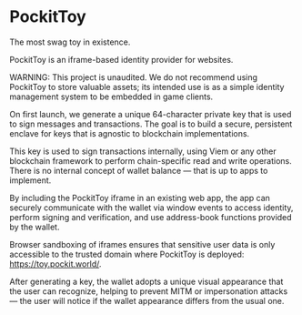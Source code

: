 # PockitToy
The most swag toy in existence.

PockitToy is an iframe-based identity provider for websites.

WARNING: This project is unaudited. We do not recommend using PockitToy to store valuable assets; its intended use is as a simple identity management system to be embedded in game clients.

On first launch, we generate a unique 64-character private key that is used to sign messages and transactions. The goal is to build a secure, persistent enclave for keys that is agnostic to blockchain implementations.

This key is used to sign transactions internally, using Viem or any other blockchain framework to perform chain-specific read and write operations. There is no internal concept of wallet balance — that is up to apps to implement.

By including the PockitToy iframe in an existing web app, the app can securely communicate with the wallet via window events to access identity, perform signing and verification, and use address-book functions provided by the wallet.

Browser sandboxing of iframes ensures that sensitive user data is only accessible to the trusted domain where PockitToy is deployed: https://toy.pockit.world/.

After generating a key, the wallet adopts a unique visual appearance that the user can recognize, helping to prevent MITM or impersonation attacks — the user will notice if the wallet appearance differs from the usual one.